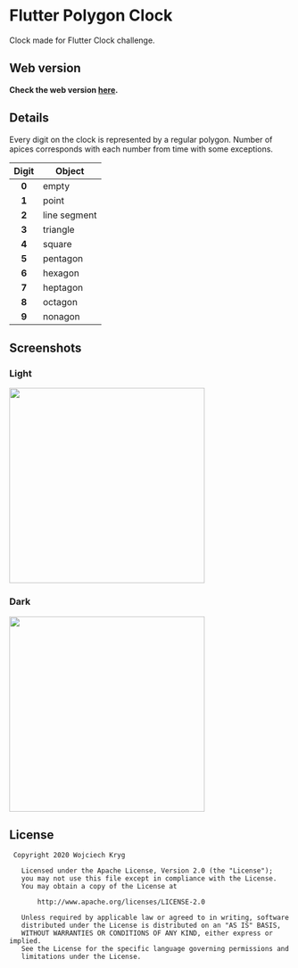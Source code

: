 # Flutter Polygon Clock

Clock made for Flutter Clock challenge.

## Web version

**Check the web version [here](https://wojciechkryg.github.io/flutter_polygon_clock/).**

## Details

Every digit on the clock is represented by a regular polygon. Number of apices corresponds with each number from time with some exceptions.

| Digit | Object        |
|:-----:|---------------|
| **0** | empty         |
| **1** | point         |
| **2** | line segment  |
| **3** | triangle      |
| **4** | square        |
| **5** | pentagon      |
| **6** | hexagon       |
| **7** | heptagon      |
| **8** | octagon       |
| **9** | nonagon       |

## Screenshots

### Light
<img src='digital_clock/digital_light.gif' width='350'>

### Dark
<img src='digital_clock/digital_dark.gif' width='350'>

## License
```
 Copyright 2020 Wojciech Kryg

   Licensed under the Apache License, Version 2.0 (the "License");
   you may not use this file except in compliance with the License.
   You may obtain a copy of the License at

       http://www.apache.org/licenses/LICENSE-2.0

   Unless required by applicable law or agreed to in writing, software
   distributed under the License is distributed on an "AS IS" BASIS,
   WITHOUT WARRANTIES OR CONDITIONS OF ANY KIND, either express or implied.
   See the License for the specific language governing permissions and
   limitations under the License.
```
